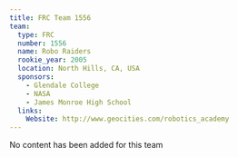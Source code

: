```yaml
---
title: FRC Team 1556
team:
  type: FRC
  number: 1556
  name: Robo Raiders
  rookie_year: 2005
  location: North Hills, CA, USA
  sponsors:
    - Glendale College
    - NASA
    - James Monroe High School
  links:
    Website: http://www.geocities.com/robotics_academy
---
```

No content has been added for this team